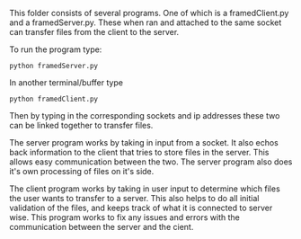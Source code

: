 This folder consists of several programs. One of which is a framedClient.py and a framedServer.py. These when ran and attached to the same socket can transfer files from the client to the server. 

To run the program type: 

    python framedServer.py
    
In another terminal/buffer type 

    python framedClient.py

Then by typing in the corresponding sockets and ip addresses these two can be linked together to transfer files. 

The server program works by taking in input from a socket. It also echos back information to the client that tries to store files in the server. This allows easy communication between the two. The server program also does it's own processing of files on it's side. 

The client program works by taking in user input to determine which files the user wants to transfer to a server. This also helps to do all initial validation of the files, and keeps track of what it is connected to server wise. This program works to fix any issues and errors with the communication between the server and the cient. 
